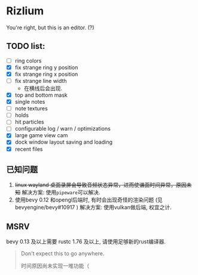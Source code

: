 # Rizlium
You're right, but this is an editor. (?)  

## TODO list:
 - [ ] ring colors
 - [x] fix strange ring y position
 - [x] fix strange ring x position
 - [ ] fix strange line width
   - 在横线后会出现.
 - [x] top and bottom mask 
 - [x] single notes
 - [ ] note textures
 - [ ] holds
 - [ ] hit particles
 - [ ] configurable log / warn / optimizations
 - [x] large game view cam
 - [x] dock window layout saving and loading
 - [x] recent files

 ## 已知问题
 1. ~~linux wayland 桌面录屏会导致音频状态异常，进而使谱面时间异常，原因未知~~
    解决方案: 使用`pipeware`可以解决.
 2. 使用bevy 0.12 和opengl后端时, 有时会出现奇怪的渲染问题 (见 bevyengine/bevy#10917 )
    解决方案: 使用vulkan做后端, 权宜之计.

 ## MSRV
   bevy 0.13 及以上需要 rustc 1.76 及以上, 请使用足够新的rust编译器.

> Don't expect this to go anywhere.
>
> 时间原因尚未实现一堆功能（
